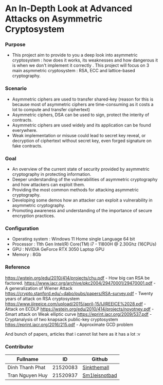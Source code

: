 # An In-Depth Look at Advanced Attacks on Asymmetric Cryptosystem
### Purpose

- This project aim to provide to you a deep look into asymmetric cryptosystem : how does it works, its weaknesses and how dangerous it is when we don't implement it correctly . This project will focus on 3 main asymmetric cryptosystem : RSA, ECC  and lattice-based cryptography.

### Scenario
- Asymmetric ciphers are used to transfer shared-key (reason for this is because most of asymmetric ciphers are time-consuming as it costs a lot to compute and transfer ciphertext)
- Asymmetric ciphers, DSA can be used to sign, protect the interity of contracts.
- Asymmetric ciphers are used widely and its application can be found everywhere.
- Weak implementation or misuse could lead to secret key reveal, or decryption of ciphertext without secret key, even forged signature on fake contracts.

### Goal
- An overview of the current state of security provided by asymmetric cryptography in protecting information.
- Deeper understanding of the vulnerabilities of asymmetric cryptography and how attackers can exploit them.
- Providing the most common methods for attacking asymmetric cryptography.
- Developing some demos how an attacker can exploit a vulnerability in asymmetric cryptography.
- Promoting awareness and understanding of the importance of secure encryption practices.

### Configuration
- Operating system : Windows 11 Home single Language 64 bit
- Processor : 11th Gen Intel(R) Core(TM) i7 - 11800H @ 2.30Ghz (16CPUs)
- GPU : NVIDIA GeForce RTX 3050 Laptop GPU
- Memory : 8Gb

### Reference

https://wstein.org/edu/2010/414/projects/chu.pdf - How big can RSA be factored.
https://www.iacr.org/archive/pkc2004/29470001/29470001.pdf - A generalization of Wiener Attack
https://crypto.stanford.edu/~dabo/pubs/papers/RSA-survey.pdf - Twenty years of attack on RSA cryptosystem
https://www.ijireeice.com/upload/2015/april-15/IJIREEICE%2028.pdf - Attack on ECDLP
https://wstein.org/edu/2010/414/projects/novotney.pdf - Smart attack on Weak elliptic curve
https://eprint.iacr.org/2009/537.pdf - Cryptanalysis of two knapsack public-key cryptosystem
https://eprint.iacr.org/2016/215.pdf - Approximate GCD problem

And bunch of papers, articles that i cannot list here as it has a lot :v


### Contributor

| Fullname | ID | Github |
| --- | --- | --- |
| Dinh Thanh Phat | 21520083 | [Sinkthemall](https://github.com/sinkthemall) |
| Tran Nguyen Huy | 21520937 | [Sm1leisnotbad](https://github.com/sm1leisnotbad) |
